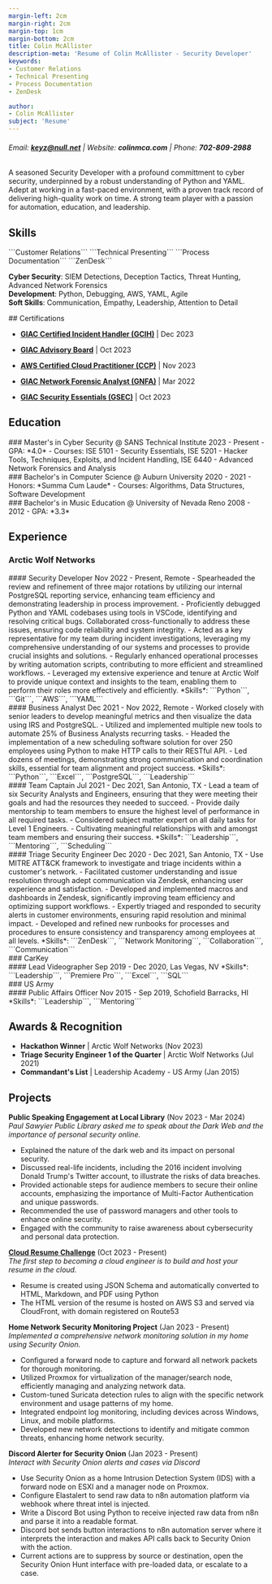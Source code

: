```yaml
---
margin-left: 2cm
margin-right: 2cm
margin-top: 1cm
margin-bottom: 2cm
title: Colin McAllister
description-meta: 'Resume of Colin McAllister - Security Developer'
keywords:
- Customer Relations
- Technical Presenting
- Process Documentation
- ZenDesk

author:
- Colin McAllister
subject: 'Resume'
---
```

###### Email: **keyz@null.net** | Website: **colinmca.com** | Phone: **702-809-2988**

A seasoned Security Developer with a profound committment to cyber security, underpinned by a robust understanding of Python and YAML. Adept at working in a fast-paced environment, with a proven track record of delivering high-quality work on time. A strong team player with a passion for automation, education, and leadership.

## Skills

<div class="no-break"> 
```Customer Relations```
```Technical Presenting```
```Process Documentation```
```ZenDesk```

**Cyber Security**: SIEM Detections, Deception Tactics, Threat Hunting, Advanced Network Forensics  
**Development**: Python, Debugging, AWS, YAML, Agile  
**Soft Skills**: Communication, Empathy, Leadership, Attention to Detail  

  </div>  

<div class="no-break"> 
## Certifications

- **[GIAC Certified Incident Handler (GCIH)](https://www.credly.com/badges/ebd0d833-d3ed-40c3-9fb5-ecf360825825/public_url)** | Dec 2023
- **[GIAC Advisory Board](https://www.credly.com/badges/144c9ca4-ff0e-479e-aef6-7fd2c4d344f0/public_url)** | Oct 2023
- **[AWS Certified Cloud Practitioner (CCP)](https://www.credly.com/badges/febe16fe-eece-4852-be1d-c57db1e1087b/public_url)** | Nov 2023
- **[GIAC Network Forensic Analyst (GNFA)](https://www.credly.com/badges/d5ca28ac-7c6e-4baa-beb8-56d4ed5bd3c4/public_url)** | Mar 2022
- **[GIAC Security Essentials (GSEC)](https://www.credly.com/badges/d283e815-124b-4cb1-ba60-149a1a73bf05/public_url)** | Oct 2023

  </div>  

## Education  

  <div class="no-break">  
### Master's in Cyber Security @ SANS Technical Institute
2023 - Present  
- GPA: *4.0*  
- Courses: ISE 5101 - Security Essentials, ISE 5201 - Hacker Tools, Techniques, Exploits, and Incident Handling, ISE 6440 - Advanced Network Forensics and Analysis  

  </div>  
  <div class="no-break">  
### Bachelor's in Computer Science @ Auburn University
2020 - 2021  
- Honors: *Summa Cum Laude*  
- Courses: Algorithms, Data Structures, Software Development  

  </div>  
  <div class="no-break">  
### Bachelor's in Music Education @ University of Nevada Reno
2008 - 2012  
- GPA: *3.3*  

  </div>  

## Experience

### Arctic Wolf Networks  
<div class="no-break"> 
#### Security Developer  
Nov 2022 - Present, Remote  
- Spearheaded the review and refinement of three major rotations by utilizing our internal PostgreSQL reporting service, enhancing team efficiency and demonstrating leadership in process improvement.  
- Proficiently debugged Python and YAML codebases using tools in VSCode, identifying and resolving critical bugs. Collaborated cross-functionally to address these issues, ensuring code reliability and system integrity.  
- Acted as a key representative for my team during incident investigations, leveraging my comprehensive understanding of our systems and processes to provide crucial insights and solutions.  
- Regularly enhanced operational processes by writing automation scripts, contributing to more efficient and streamlined workflows.  
- Leveraged my extensive experience and tenure at Arctic Wolf to provide unique context and insights to the team, enabling them to perform their roles more effectively and efficiently.  
*Skills*: ```Python```, ```Git```, ```AWS```, ```YAML```  

  </div>  
<div class="no-break"> 
#### Business Analyst  
Dec 2021 - Nov 2022, Remote  
- Worked closely with senior leaders to develop meaningful metrics and then visualize the data using IRS and PostgreSQL.  
- Utilized and implemented multiple new tools to automate 25% of Business Analysts recurring tasks.  
- Headed the implementation of a new scheduling software solution for over 250 employees using Python to make HTTP calls to their RESTful API.  
- Led dozens of meetings, demonstrating strong communication and coordination skills, essential for team alignment and project success.  
*Skills*: ```Python```, ```Excel```, ```PostgreSQL```, ```Leadership```  

  </div>  
<div class="no-break"> 
#### Team Captain  
Jul 2021 - Dec 2021, San Antonio, TX  
- Lead a team of six Security Analysts and Engineers, ensuring that they were meeting their goals and had the resources they needed to succeed.  
- Provide daily mentorship to team members to ensure the highest level of performance in all required tasks.  
- Considered subject matter expert on all daily tasks for Level 1 Engineers.  
- Cultivating meaningful relationships with and amongst team members and ensuring their success.  
*Skills*: ```Leadership```, ```Mentoring```, ```Scheduling```  

  </div>  
<div class="no-break"> 
#### Triage Security Engineer  
Dec 2020 - Dec 2021, San Antonio, TX  
- Use MITRE ATT&CK framework to investigate and triage incidents within a customer's network.  
- Facilitated customer understanding and issue resolution through adept communication via Zendesk, enhancing user experience and satisfaction.  
- Developed and implemented macros and dashboards in Zendesk, significantly improving team efficiency and optimizing support workflows.  
- Expertly triaged and responded to security alerts in customer environments, ensuring rapid resolution and minimal impact.  
- Developed and refined new runbooks for processes and procedures to ensure consistency and transparency among employees at all levels.  
*Skills*: ```ZenDesk```, ```Network Monitoring```, ```Collaboration```, ```Communication```  

  </div>  
### CarKey  
<div class="no-break"> 
#### Lead Videographer  
Sep 2019 - Dec 2020, Las Vegas, NV  
*Skills*: ```Leadership```, ```Premiere Pro```, ```Excel```, ```SQL```  

  </div>  
### US Army  
<div class="no-break"> 
#### Public Affairs Officer  
Nov 2015 - Sep 2019, Schofield Barracks, HI  
*Skills*: ```Leadership```, ```Mentoring```  

  </div>  

## Awards & Recognition

- **Hackathon Winner** | Arctic Wolf Networks (Nov 2023)  
- **Triage Security Engineer 1 of the Quarter** | Arctic Wolf Networks (Jul 2021)  
- **Commandant's List** | Leadership Academy - US Army (Jan 2015)  

## Projects

**Public Speaking Engagement at Local Library** (Nov 2023 - Mar 2024)  
*Paul Sawyier Public Library asked me to speak about the Dark Web and the importance of personal security online.*  
- Explained the nature of the dark web and its impact on personal security.  
- Discussed real-life incidents, including the 2016 incident involving Donald Trump's Twitter account, to illustrate the risks of data breaches.  
- Provided actionable steps for audience members to secure their online accounts, emphasizing the importance of Multi-Factor Authentication and unique passwords.  
- Recommended the use of password managers and other tools to enhance online security.  
- Engaged with the community to raise awareness about cybersecurity and personal data protection.  

**[Cloud Resume Challenge](https://github.com/offsetkeyz/colin-resume)** (Oct 2023 - Present)  
*The first step to becoming a cloud engineer is to build and host your resume in the cloud.*  
- Resume is created using JSON Schema and automatically converted to HTML, Markdown, and PDF using Python  
- The HTML version of the resume is hosted on AWS S3 and served via CloudFront, with domain registered on Route53  

**Home Network Security Monitoring Project** (Jan 2023 - Present)  
*Implemented a comprehensive network monitoring solution in my home using Security Onion.*  
- Configured a forward node to capture and forward all network packets for thorough monitoring.  
- Utilized Proxmox for virtualization of the manager/search node, efficiently managing and analyzing network data.  
- Custom-tuned Suricata detection rules to align with the specific network environment and usage patterns of my home.  
- Integrated endpoint log monitoring, including devices across Windows, Linux, and mobile platforms.  
- Developed new network detections to identify and mitigate common threats, enhancing home network security.  

**Discord Alerter for Security Onion** (Jan 2023 - Present)  
*Interact with Security Onion alerts and cases via Discord*  
- Use Security Onion as a home Intrusion Detection System (IDS) with a forward node on ESXI and a manager node on Proxmox.  
- Configure Elastalert to send raw data to n8n automation platform via webhook where threat intel is injected.  
- Write a Discord Bot using Python to receive injected raw data from n8n and parse it into a readable format.  
- Discord bot sends button interactions to n8n automation server where it interprets the interaction and makes API calls back to Security Onion with the action.  
- Current actions are to suppress by source or destination, open the Security Onion Hunt interface with pre-loaded data, or escalate to a case.  


